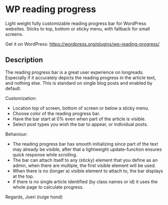 # WP reading progress

Light weight fully customizable reading progress bar for WordPress websites. Sticks to top, bottom or sticky menu, with fallback for small screens.

Get it on WordPress: <https://wordpress.org/plugins/wp-reading-progress/>

## Description
The reading progress bar is a great user experience on longreads. Especially if it accurately depicts the reading progress in the article text, and nothing else. This is standard on single blog posts and enabled by default.

Customization:

- Location top of screen, bottom of screen or below a sticky menu.
- Choose color of the reading progress bar.
- Have the bar start at 0% even when part of the article is visible.
- Select post types you wish the bar to appear, or individual posts.

Behaviour:

- The reading progress bar has smooth initializing since part of the text may already be visible, after that a lightweight update-function ensures quick response while scrolling.
- The bar can attach itself to any (sticky) element that you define as an admin, when there are multiple, the first visible element will be used.
- When there is no (longer a) visible element to attach to, the bar displays at the top.
- If there is no single article identified (by class names or id) it uses the whole page to calculate progress.

Regards,
Joeri (ruige hond)